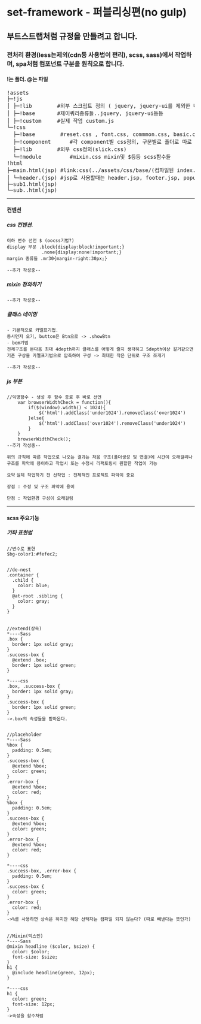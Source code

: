 # set-framework - 퍼블리싱편(no gulp)

## 부트스트랩처럼 규정을 만들려고 합니다. 

### 전처리 환경(less는제외(cdn등 사용법이 편리), scss, sass)에서 작업하며, spa처럼 컴포넌트 구분을 원칙으로 합니다. 

#### !는 폴더. @는 파일

<pre>
!assets 
├─!js
│ ├─!lib		#외부 스크립트 정의 ( jquery, jquery-ui를 제외한 나머지)
│ ├─!base		#제이쿼리종류들..jquery, jquery-ui등등
│ ├─!custom		#실제 작업 custom.js
└─!css
  ├─!base        #reset.css , font.css, commmon.css, basic.css(사용자정의 css mg:30px), index.Scss('다른 css들 @import');
  ├─!component		#각 component별 css정의, 구분별로 폴더로 따로 만들어도됨. index.Scss
  ├─!lib		#외부 css정의(slick.css) 
  └─!module 		#mixin.css mixin및 $등등 scss함수들
!html
├─main.html(jsp) #link:css(../assets/css/base/(컴파일된 index.css)..등등 /*css폴더 안에서 index로 각각의 폴더안의 css묶어도될듯*/)
│ └─header.(jsp) #jsp로 사용할때는 header.jsp, footer.jsp, popup.jsp 등등 공통으로 쓰이는 것들 분할
├─sub1.html(jsp)
└─sub..html(jsp)
</pre>


- - -

#### 컨벤션

##### css 컨벤션.
```
이하 변수 선언 $ (oocss기법?)
display 부분 .block{display:block!important;}
             .none{display:none!important;}
margin 종류들 .mr30{margin-right:30px;}

--추가 작성중--
```

##### mixin 정의하기
```
--추가 작성중--
```

##### 클래스 네이밍
```
- 기본적으로 카멜표기법.
동사먼저 오기, button은 Btn으로 -> .showBtn
- bem기법 
전체구조를 본다음 최대 4depth까지 클래스를 어떻게 줄지 생각하고 5depth이상 갈거같으면 기존 구상을 카멜표기법으로 압축하여 구성 -> 최대한 작은 단위로 구조 쪼개기

--추가 작성중--
```

##### js 부분 
```
//익명함수 - 생성 후 함수 종료 후 바로 선언
    var browserWidthCheck = function(){
        if($(window).width() < 1024){
            $('html').addClass('under1024').removeClass('over1024')
        }else{
            $('html').addClass('over1024').removeClass('under1024')
        }
    }
    browserWidthCheck();
--추가 작성중--
```

`위의 규칙에 따른 작업으로 나오는 결과는 처음 구조(폴더생성 및 연결)에 시간이 오래걸리나구조를 파악에 용이하고 작업시 또는 수정시 리팩토링시 원할한 작업이 가능`

`요약`
`실제 작업하기 전 선작업 : 전체적인 프로젝트 파악이 중요 `

`장점 : 수정 및 구조 파악에 용이`

`단점 : 작업환경 구성이 오래걸림`


- - -

#### scss 주요기능


##### 기타 표현법
```
//변수로 표현
$bg-color1:#fefec2;


//de-nest
.container {
  .child {
    color: blue;
  }
  @at-root .sibling {
    color: gray;
  }
}


//extend(상속)
*----Sass
.box {
  border: 1px solid gray;
}
.success-box {
  @extend .box;
  border: 1px solid green;
}

*----css
.box, .success-box {
  border: 1px solid gray;
}
.success-box {
  border: 1px solid green;
}
->.box의 속성들을 받아온다. 


//placeholder 
*----Sass
%box {
  padding: 0.5em;
}
.success-box {
  @extend %box;
  color: green;
}
.error-box {
  @extend %box;
  color: red;
}
%box {
  padding: 0.5em;
}
.success-box {
  @extend %box;
  color: green;
}
.error-box {
  @extend %box;
  color: red;
}

*----css
.success-box, .error-box {
  padding: 0.5em;
}
.success-box {
  color: green;
}
.error-box {
  color: red;
}
->%를 사용하면 상속은 하지만 해당 선택자는 컴파일 되지 않는다? (따로 빼낸다는 뜻인가)


//Mixin(믹스인)
*----Sass
@mixin headline ($color, $size) {
  color: $color;
  font-size: $size;
}
h1 {
  @include headline(green, 12px);
}

*----css
h1 {
  color: green;
  font-size: 12px;
}
->속성을 함수처럼 
```
